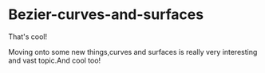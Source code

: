 # Bezier-curves-and-surfaces
That's cool!

Moving onto some new things,curves and surfaces is really very interesting and vast topic.And cool too!
